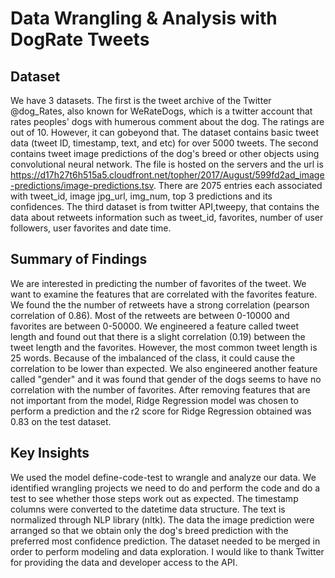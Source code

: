 # Data Wrangling & Analysis with DogRate Tweets

## Dataset

We have 3 datasets. The first is the tweet archive of the Twitter @dog_Rates, also known for WeRateDogs, which is a twitter account that rates peoples' dogs with humerous comment about the dog. The ratings are out of 10. However, it can gobeyond that. The dataset contains basic tweet data (tweet ID, timestamp, text, and etc) for over 5000 tweets. The second contains tweet image predictions of the dog's breed or other objects using convolutional neural network. The file is hosted on the servers and the url is https://d17h27t6h515a5.cloudfront.net/topher/2017/August/599fd2ad_image-predictions/image-predictions.tsv. There are 2075 entries each associated with tweet_id, image jpg_url, img_num, top 3 predictions and its confidences. The third dataset is from twitter API,tweepy, that contains the data about retweets information such as tweet_id, favorites, number of user followers, user favorites and date time. 

## Summary of Findings

We are interested in predicting the number of favorites of the tweet. We want to examine the features that are correlated with the favorites feature. We found the the number of retweets have a strong correlation (pearson correlation of 0.86). Most of the retweets are between 0-10000 and favorites are between 0-50000. We engineered a feature called tweet length and found out that there is a slight correlation (0.19) between the tweet length and the favorites. However, the most common tweet length is 25 words. Because of the imbalanced of the class, it could cause the correlation to be lower than expected. We also engineered another feature called "gender" and it was found that gender of the dogs seems to have no correlation with the number of favorites. After removing features that are not important from the model, Ridge Regression model was chosen to perform a prediction and the r2 score for Ridge Regression obtained was 0.83 on the test dataset.

## Key Insights

We used the model define-code-test to wrangle and analyze our data. We identified wrangling projects we need to do and perform the code and do a test to see whether those steps work out as expected. The timestamp columns were converted to the datetime data structure. The text is normalized through NLP library (nltk). The data the image prediction were arranged so that we obtain only the dog's breed prediction with the preferred most confidence prediction. The dataset needed to be merged in order to perform modeling and data exploration. I would like to thank Twitter for providing the data and developer access to the API.

